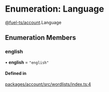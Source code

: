 # Enumeration: Language

[@fuel-ts/account](/api/Account/index.md).Language

## Enumeration Members

### english

• **english** = ``"english"``

#### Defined in

[packages/account/src/wordlists/index.ts:4](https://github.com/FuelLabs/fuels-ts/blob/45c62a98f2272774585dbb6dc3037ebe3e275042/packages/account/src/wordlists/index.ts#L4)
